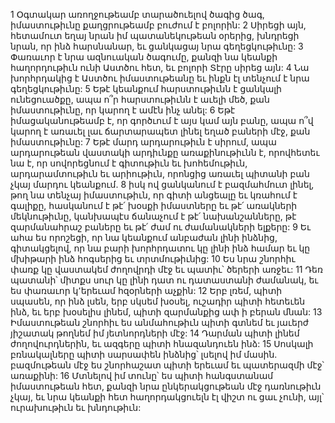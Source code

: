 1 Օգտակար առողջութեամբ տարածուելով ծագից ծագ,
իմաստութիւնը քաղցրութեամբ բուժում է բոլորին:
2 Սիրեցի այն, հետամուտ եղայ նրան իմ պատանեկութեան օրերից,
խնդրեցի նրան, որ ինձ հարսնանար,
եւ ցանկացայ նրա գեղեցկութիւնը:
3 Փառաւոր է նրա ազնուական ծագումը,
քանզի նա կեանքի հաղորդութիւն ունի Աստծու հետ,
եւ բոլորի Տէրը սիրեց այն:
4 Նա խորհրդակից է Աստծու իմաստութեանը
եւ ինքն էլ տենչում է նրա գեղեցկութիւնը:
5 Եթէ կեանքում հարստութիւնն է ցանկալի ունեցուածքը,
ապա ո՞ր հարստութիւնն է աւելի մեծ, քան իմաստութիւնը,
որ կարող է ամէն ինչ անել:
6 Եթէ իմացականութեամբ է, որ գործւում է այս կամ այն բանը,
ապա ո՞վ կարող է առաւել լաւ ճարտարապետ լինել եղած բաների մէջ, քան իմաստութիւնը:
7 Եթէ մարդ արդարութիւն է սիրում, ապա արդարութեան վաստակի արդիւնքը առաքինութիւնն է,
որովհետեւ նա է, որ սովորեցնում է գիտութիւն եւ խոհեմութիւն,
արդարամտութիւն եւ արիութիւն,
որոնցից առաւել պիտանի բան չկայ մարդու կեանքում.
8 իսկ ով ցանկանում է բազմահմուտ լինել,
թող նա տենչայ իմաստութիւն, որ գիտի անցեալը եւ կռահում է գալիքը,
հասկանում է թէ՛ խօսքի իմաստները եւ թէ՛ առակների մեկնութիւնը,
կանխապէս ճանաչում է թէ՛ նախանշանները, թէ զարմանահրաշ բաները
եւ թէ՛ ժամ ու ժամանակների ելքերը:
9 Եւ ահա ես որոշեցի, որ նա կեանքում անբաժան լինի ինձնից,
գիտակցելով, որ նա բարի խորհրդատու կը լինի ինձ համար
եւ կը մխիթարի ինձ հոգսերից եւ տրտմութիւնից:
10 Ես նրա շնորհիւ փառք կը վաստակեմ ժողովրդի մէջ
եւ պատիւ՝ ծերերի առջեւ:
11 Դեռ պատանի՝ միտքս սուր կը լինի դատ ու դատաստանի ժամանակ,
եւ ես փառաւոր կ՚երեւամ հզօրների աչքին:
12 Երբ լռեմ, պիտի սպասեն, որ ինձ լսեն,
երբ սկսեմ խօսել, ուշադիր պիտի հետեւեն ինձ,
եւ երբ խօսելիս լինեմ, պիտի զարմանքից ափ ի բերան մնան:
13 Իմաստութեան շնորհիւ ես անմահութիւն պիտի գտնեմ
եւ յաւերժ յիշատակ թողնեմ իմ յետնորդների մէջ:
14 Դարման պիտի լինեմ ժողովուրդներին,
եւ ազգերը պիտի հնազանդուեն ինձ:
15 Սոսկալի բռնակալները պիտի սարսափեն ինձնից՝ լսելով իմ մասին.
բազմութեան մէջ ես շնորհաշատ պիտի երեւամ
եւ պատերազմի մէջ՝ առաքինի:
16 Մտնելով իմ տունը՝ ես պիտի հանգստանամ իմաստութեան հետ,
քանզի նրա ընկերակցութեան մէջ դառնութիւն չկայ,
եւ նրա կեանքի հետ հաղորդակցուելն էլ վիշտ ու ցաւ չունի,
այլ՝ ուրախութիւն եւ խնդութիւն:
